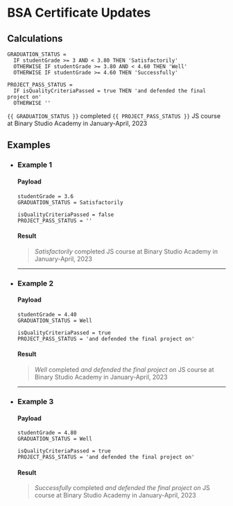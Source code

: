 # BSA Certificate Updates

## Calculations

```
GRADUATION_STATUS =
  IF studentGrade >= 3 AND < 3.80 THEN 'Satisfactorily'
  OTHERWISE IF studentGrade >= 3.80 AND < 4.60 THEN 'Well'
  OTHERWISE IF studentGrade >= 4.60 THEN 'Successfully'
```

```
PROJECT_PASS_STATUS =
  IF isQualityCriteriaPassed = true THEN 'and defended the final project on'
  OTHERWISE ''
```

`{{ GRADUATION_STATUS }}` completed `{{ PROJECT_PASS_STATUS }}` JS course at Binary Studio Academy in January-April, 2023

## Examples

- ### Example 1

  #### Payload
  ```
  studentGrade = 3.6
  GRADUATION_STATUS = Satisfactorily

  isQualityCriteriaPassed = false
  PROJECT_PASS_STATUS = ''
  ```

  #### Result
  > *Satisfactorily* completed JS course at Binary Studio Academy in January-April, 2023

  ___

- ### Example 2

  #### Payload
  ```
  studentGrade = 4.40
  GRADUATION_STATUS = Well

  isQualityCriteriaPassed = true
  PROJECT_PASS_STATUS = 'and defended the final project on'
  ```

  #### Result
  > *Well* completed *and defended the final project on* JS course at Binary Studio Academy in January-April, 2023

  ___

- ### Example 3

  #### Payload
  ```
  studentGrade = 4.80
  GRADUATION_STATUS = Well

  isQualityCriteriaPassed = true
  PROJECT_PASS_STATUS = 'and defended the final project on'
  ```

  #### Result
  > *Successfully* completed *and defended the final project on* JS course at Binary Studio Academy in January-April, 2023
